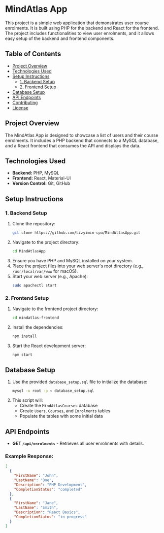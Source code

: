 # MindAtlas App

This project is a simple web application that demonstrates user course enrolments. It is built using PHP for the backend and React for the frontend. The project includes functionalities to view user enrolments, and it allows easy setup of the backend and frontend components.

## Table of Contents
- [Project Overview](#project-overview)
- [Technologies Used](#technologies-used)
- [Setup Instructions](#setup-instructions)
  - [1. Backend Setup](#1-backend-setup)
  - [2. Frontend Setup](#2-frontend-setup)
- [Database Setup](#database-setup)
- [API Endpoints](#api-endpoints)
- [Contributing](#contributing)
- [License](#license)

## Project Overview
The MindAtlas App is designed to showcase a list of users and their course enrolments. It includes a PHP backend that connects to a MySQL database, and a React frontend that consumes the API and displays the data.

## Technologies Used
- **Backend:** PHP, MySQL
- **Frontend:** React, Material-UI
- **Version Control:** Git, GitHub

## Setup Instructions

### 1. Backend Setup
1. Clone the repository:
    ```bash
    git clone https://github.com/Lizyimin-cpu/MindAtlasApp.git
    ```
2. Navigate to the project directory:
    ```bash
    cd MindAtlasApp
    ```
3. Ensure you have PHP and MySQL installed on your system.
4. Place the project files into your web server's root directory (e.g., `/usr/local/var/www` for macOS).
5. Start your web server (e.g., Apache):
    ```bash
    sudo apachectl start
    ```

### 2. Frontend Setup
1. Navigate to the frontend project directory:
    ```bash
    cd mindatlas-frontend
    ```
2. Install the dependencies:
    ```bash
    npm install
    ```
3. Start the React development server:
    ```bash
    npm start
    ```

## Database Setup
1. Use the provided `database_setup.sql` file to initialize the database:
    ```bash
    mysql -u root -p < database_setup.sql
    ```
2. This script will:
   - Create the `MindAtlasCourses` database
   - Create `Users`, `Courses`, and `Enrolments` tables
   - Populate the tables with some initial data

## API Endpoints
- **GET `/api/enrolments`** - Retrieves all user enrolments with details.

### Example Response:
```json
[
  {
    "FirstName": "John",
    "LastName": "Doe",
    "Description": "PHP Development",
    "CompletionStatus": "completed"
  },
  {
    "FirstName": "Jane",
    "LastName": "Smith",
    "Description": "React Basics",
    "CompletionStatus": "in progress"
  }
]

